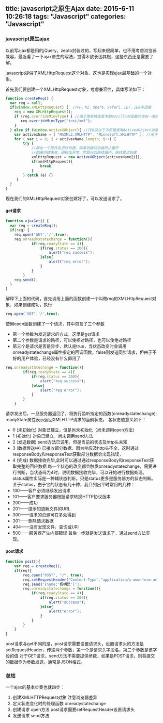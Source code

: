 title: javascript之原生Ajax
date: 2015-6-11 10:26:18
tags: "Javascript"
categories: "Javascript"
---
### javascript原生ajax
<!-- more -->
以前写ajax都是用的jQuery，zepto封装过的，写起来很简单，也不用考虑浏览器兼容，最近看了一下ajax原生的写法，觉得木欲长固其根，这些东西还是需要了解。

javascript提供了XMLHttpRequest这个对象，这也是实现ajax最基础的一个对象。

首先我们要创建一个XMLHttpRequest对象，考虑兼容性，具体写法如下：
``` javascript
function createReq() {
  var req = null;
  if(window.XMLHttpRequest) {  //FF，MZ，Opera，Safari，IE7，IE8等适用
    req = new XMLHttpRequest();   
    if (req.overrideMimeType) { //由于某些特定版本的mozilla浏览器的存在一些BUG，所以用overrideMimeType方法进行修正    
       req.overrideMimeType("text/xml");     
    }  
  } else if (window.ActiveXObject){ //IE6及以下浏览器使用ActiveXObject对象创建。
    var activexName = [ "MSXML2.XMLHTTP", "Microsoft.XMLHTTP" ]; //用于创建XMLHTTPRequest对象的控件
    for ( var i = 0; i < activexName.length; i++) {     
        try {     
            //取出一个控件名进行创建，如果创建成功就终止循环     
            //如果创建失败，回抛出异常，然后可以继续循环，继续尝试创建     
            xmlHttpRequest = new ActiveXObject(activexName[i]);   
            if(xmlHttpRequest){  
                break;  
            }  
        } catch (e) {}     
     }     
  }
}
```
现在我们的XMLHttpRequest对象创建好了，可以发送请求了。
#### get请求
``` javascript
function ajaxGet() {
  var req = createReq();
  if(req) {
    req.open('GET','/',true);
    req.onreadystatechange = function(){  
            if(req.readyState == 4){  
                if(req.status == 200){  
                    alert("req success");  
                }else{  
                    alert("req error");  
                }  
            }  
        }  
    req.send();  
  }
}
```
解释下上面的代码，首先调用上面的函数创建一个叫做req的XMLHttpRequest对象，如果创建成功，执行
``` javascript
req.open('GET','/',true);
```
使用open函数创建了一个请求，其中包含了三个参数
* 第一个参数为发送请求的方式，这里是get请求
* 第二个参数是请求的路径，可以使相对路径，也可以使绝对路径
* 第三个是请求是否是异步，默认是true，当状态改变时会调用onreadystatechange属性指定的回调函数，false则发送同步请求，但由于不好的用户体验，已经没有什么卵用了
``` javascript
req.onreadystatechange = function(){  
        if(req.readyState == 4){  
            if(req.status == 200){  
                alert("req success");  
            }else{  
                alert("req error");  
            }  
        }  
    }  
```
请求发出后，一旦服务器返回了，将执行监听指定的函数(onreadystatechange);
readyState属性表示返回XMLHTTP请求的当前状态，
各状态值意义如下：
* 0 (未初始化)	对象已建立，但是尚未初始化（尚未调用open方法）
* 1 (初始化)	对象已建立，尚未调用send方法
* 2 (发送数据)	send方法已调用，但是当前的状态及http头未知
* 3 (数据传送中)	已接收部分数据，因为响应及http头不全，这时通过responseBody和responseText获取部分数据会出现错误，
* 4 (完成)	数据接收完毕,此时可以通过通过responseBody和responseText获取完整的回应数据
每一个状态的改变都会触发onreadystatechange，需要进行判断，当状态码为4时，说明数据接收完毕，可以开始进行数据处理。
status属性实际是一种辅状态判断，只是status更多是服务器方的状态判断。关于status，由于它的状态有几十种，我只列出平时常用的几种：
* 100——客户必须继续发出请求
* 101——客户要求服务器根据请求转换HTTP协议版本
* 200——成功
* 201——提示知道新文件的URL
* 300——请求的资源可在多处得到
* 301——删除请求数据
* 404——没有发现文件、查询或URl
* 500——服务器产生内部错误
最后一步就是发送请求了，通过send方法实现。

#### post请求
``` javascript
function post(){  
    var req = createReq();  
    if(req){  
        req.open("POST", "/", true);  
        req.setRequestHeader("Content-Type","application/x-www-form-urlencoded; charset=gbk;");     
        req.send('{name:'杨明昆'}');  
        req.onreadystatechange = function(){  
            if(req.readyState == 4){  
                if(req.status == 200){  
                    alert("success");  
                }else{  
                    alert("error");  
                }  
            }  
        }  
    }  
}  
```
post请求与get不同的是，post请求需要设置请求头，设置请求头的方法是setRequestHeader，传递两个参数，第一个是请求头字段名，第二个参数是该字段的值
对于GET请求，send方法不需要提供参数，如果是POST请求，则将提交的数据作为参数发送，通常是JSON格式。

### 总结
一个ajax的基本步奏也就四步：
1. 创建XMLHTTPRequest对象 注意浏览器差异
2. 定义状态变化时的处理函数 onreadystatechange
3. 创建请求 open方法 post请求需要setRequestHeader设置请求头
4. 发送请求 send方法
